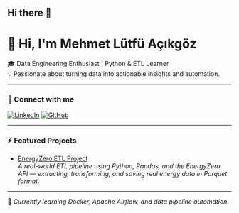 ## Hi there 👋

# 👋 Hi, I'm Mehmet Lütfü Açıkgöz  

🎓 Data Engineering Enthusiast | Python & ETL Learner  
💡 Passionate about turning data into actionable insights and automation.  

---

### 🔗 Connect with me
[![LinkedIn](https://img.shields.io/badge/LinkedIn-Profile-blue?logo=linkedin)](https://www.linkedin.com/in/mehmetlutfuacikgoz/)
[![GitHub](https://img.shields.io/badge/GitHub-MLAcikgoz-black?logo=github)](https://github.com/MLAcikgoz)

---

### ⚡ Featured Projects
- [EnergyZero ETL Project](https://github.com/MLAcikgoz/energyzeroETL)  
  *A real-world ETL pipeline using Python, Pandas, and the EnergyZero API — extracting, transforming, and saving real energy data in Parquet format.*

---

🌱 *Currently learning Docker, Apache Airflow, and data pipeline automation.*

